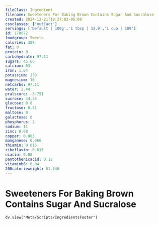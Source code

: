 ```yaml
---
fileClass: Ingredient
filename: Sweeteners For Baking Brown Contains Sugar And Sucralose
created: 2024-12-21T19:27:02-06:00
cssclasses: ['nutFact']
servings: ['Default | 100g','1 tbsp | 12.9','1 cup | 189']
id: 170672
foodgroup: Sweets
calories: 388
fat: 0
protein: 0
carbohydrate: 97.11
sugars: 45.66
calcium: 63
iron: 1.64
potassium: 130
magnesium: 10
netcarbs: 97.11
water: 2.44
pralscore: -3.751
sucrose: 44.35
glucose: 0.8
fructose: 0.51
maltose: 0
galactose: 0
phosphorus: 2
sodium: 11
zinc: 0.08
copper: 0.083
manganese: 0.066
thiamin: 0.015
riboflavin: 0.015
niacin: 0.08
pantothenicacid: 0.12
vitaminb6: 0.04
200calorieweight: 51.546
---
```


# Sweeteners For Baking Brown Contains Sugar And Sucralose

```dataviewjs
dv.view("Meta/Scripts/IngredientsFooter")
```